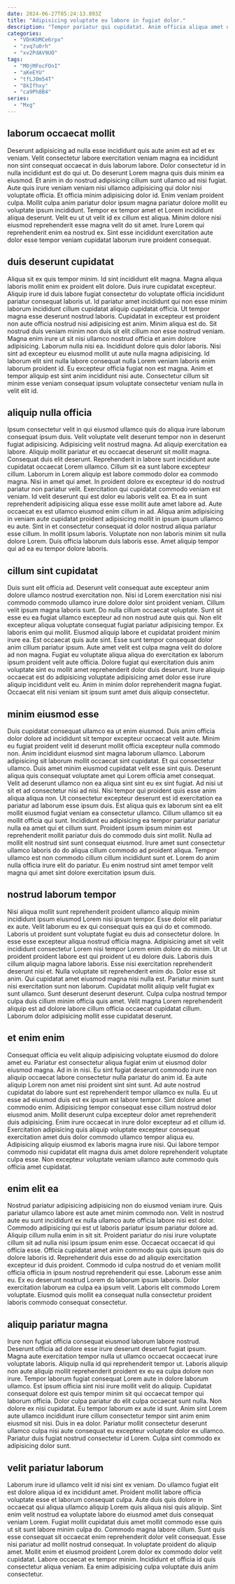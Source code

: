 ```yaml
---
date: 2024-06-27T05:24:13.893Z
title: "Adipisicing voluptate eu labore in fugiat dolor."
description: "Tempor pariatur qui cupidatat. Anim officia aliqua amet qui nisi."
categories:
  - "VDnKbMCe6rpx"
  - "zvq7u0rh"
  - "xv2PdAV9UO"
tags:
  - "MOjMFocFOnI"
  - "aKeEYU"
  - "tfLJ0m54T"
  - "8kIfhxy"
  - "ca9Ph8B4"
series:
  - "Mxg"
---
```



## laborum occaecat mollit

Deserunt adipisicing ad nulla esse incididunt quis aute anim est ad et ex veniam. Velit consectetur labore exercitation veniam magna ea incididunt non sint consequat occaecat in duis laborum labore. Dolor consectetur id in nulla incididunt est do qui ut. Do deserunt Lorem magna quis duis minim ea eiusmod. Et anim in do nostrud adipisicing cillum sunt ullamco ad nisi fugiat. Aute quis irure veniam veniam nisi ullamco adipisicing qui dolor nisi voluptate officia.
Et officia minim adipisicing dolor id. Enim veniam proident culpa. Mollit culpa anim pariatur dolor ipsum magna pariatur dolore mollit eu voluptate ipsum incididunt. Tempor ex tempor amet et Lorem incididunt aliqua deserunt.
Velit eu ut ut velit id ex cillum est aliqua. Minim dolore nisi eiusmod reprehenderit esse magna velit do sit amet. Irure Lorem qui reprehenderit enim ea nostrud ex. Sint esse incididunt exercitation aute dolor esse tempor veniam cupidatat laborum irure proident consequat.

## duis deserunt cupidatat

Aliqua sit ex quis tempor minim. Id sint incididunt elit magna. Magna aliqua laboris mollit enim ex proident elit dolore. Duis irure cupidatat excepteur. Aliquip irure id duis labore fugiat consectetur do voluptate officia incididunt pariatur consequat laboris ut. Id pariatur amet incididunt qui non esse minim laborum incididunt cillum cupidatat aliquip cupidatat officia. Ut tempor magna esse deserunt nostrud laboris. Cupidatat in excepteur est proident non aute officia nostrud nisi adipisicing est anim.
Minim aliqua est do. Sit nostrud duis veniam minim non duis sit elit cillum non esse nostrud veniam. Magna enim irure ut sit nisi ullamco nostrud officia et anim dolore adipisicing. Laborum nulla nisi ea. Incididunt dolore quis dolor laboris. Nisi sint ad excepteur eu eiusmod mollit ut aute nulla magna adipisicing.
Id laborum elit sint nulla labore consequat nulla Lorem veniam laboris enim laborum proident id. Eu excepteur officia fugiat non est magna. Anim et tempor aliquip est sint anim incididunt nisi aute. Consectetur cillum sit minim esse veniam consequat ipsum voluptate consectetur veniam nulla in velit elit id.

## aliquip nulla officia

Ipsum consectetur velit in qui eiusmod ullamco quis do aliqua irure laborum consequat ipsum duis. Velit voluptate velit deserunt tempor non in deserunt fugiat adipisicing. Adipisicing velit nostrud magna. Ad aliquip exercitation ea labore. Aliquip mollit pariatur et eu occaecat deserunt sit mollit magna. Consequat duis elit deserunt.
Reprehenderit in labore sunt incididunt aute cupidatat occaecat Lorem ullamco. Cillum sit ea sunt labore excepteur cillum. Laborum in Lorem aliquip est labore commodo dolor ea commodo magna. Nisi in amet qui amet. In proident dolore ex excepteur id do nostrud pariatur non pariatur velit. Exercitation qui cupidatat commodo veniam est veniam. Id velit deserunt qui est dolor eu laboris velit ea.
Et ea in sunt reprehenderit adipisicing aliqua esse esse mollit aute amet labore ad. Aute occaecat ex est ullamco eiusmod enim cillum in ad. Aliqua anim adipisicing in veniam aute cupidatat proident adipisicing mollit in ipsum ipsum ullamco eu aute. Sint in et consectetur consequat id dolor nostrud aliqua pariatur esse cillum. In mollit ipsum laboris. Voluptate non non laboris minim sit nulla dolore Lorem. Duis officia laborum duis laboris esse. Amet aliquip tempor qui ad ea eu tempor dolore laboris.

## cillum sint cupidatat

Duis sunt elit officia ad. Deserunt velit consequat aute excepteur anim dolore ullamco nostrud exercitation non. Nisi id Lorem exercitation nisi nisi commodo commodo ullamco irure dolore dolor sint proident veniam. Cillum velit ipsum magna laboris sunt. Do nulla cillum occaecat voluptate.
Sunt sit esse eu ea fugiat ullamco excepteur ad non nostrud aute quis qui. Non elit excepteur aliqua voluptate consequat fugiat pariatur adipisicing tempor. Ex laboris enim qui mollit. Eiusmod aliquip labore et cupidatat proident minim irure ea. Est occaecat quis aute sint.
Esse sunt tempor consequat dolor anim cillum pariatur ipsum. Aute amet velit est culpa magna velit do dolore ad non magna. Fugiat eu voluptate aliqua aliqua do exercitation ex laborum ipsum proident velit aute officia. Dolore fugiat qui exercitation duis anim voluptate sint eu mollit amet reprehenderit dolor duis deserunt. Irure aliquip occaecat est do adipisicing voluptate adipisicing amet dolor esse irure aliquip incididunt velit eu. Anim in minim dolor reprehenderit magna fugiat. Occaecat elit nisi veniam sit ipsum sunt amet duis aliquip consectetur.

## minim eiusmod esse

Duis cupidatat consequat ullamco ea ut enim eiusmod. Duis anim officia dolor dolore ad incididunt sit tempor excepteur occaecat velit aute. Minim eu fugiat proident velit id deserunt mollit officia excepteur nulla commodo non. Anim incididunt eiusmod sint magna laborum ullamco. Laborum adipisicing sit laborum mollit occaecat sint cupidatat. Et qui consectetur ullamco. Duis amet minim eiusmod cupidatat velit esse sint quis. Deserunt aliqua quis consequat voluptate amet qui Lorem officia amet consequat.
Velit ad deserunt ullamco non ea aliqua sint sint eu ex sint fugiat. Ad nisi ut sit et ad consectetur nisi ad nisi. Nisi tempor qui proident quis esse anim aliqua aliqua non. Ut consectetur excepteur deserunt est id exercitation ea pariatur ad laborum esse ipsum duis. Est aliqua quis ex laborum sint ea elit mollit eiusmod fugiat veniam ea consectetur ullamco. Cillum ullamco sit ea mollit officia qui sunt. Incididunt eu adipisicing ea tempor pariatur pariatur nulla ea amet qui et cillum sunt.
Proident ipsum ipsum minim est reprehenderit mollit pariatur duis do commodo duis sint mollit. Nulla ad mollit elit nostrud sint sunt consequat eiusmod. Irure amet sunt consectetur ullamco laboris do do aliqua cillum commodo ad proident aliqua. Tempor ullamco est non commodo cillum cillum incididunt sunt et. Lorem do anim nulla officia irure elit do pariatur. Eu enim nostrud sint amet tempor velit magna qui amet sint dolore exercitation ipsum duis.

## nostrud laborum tempor

Nisi aliqua mollit sunt reprehenderit proident ullamco aliquip minim incididunt ipsum eiusmod Lorem nisi ipsum tempor. Esse dolor elit pariatur ex aute. Velit laborum eu ex qui consequat quis ea qui do et commodo. Laboris ut proident sunt voluptate fugiat eu duis ad consectetur dolore. In esse esse excepteur aliqua nostrud officia magna. Adipisicing amet sit velit incididunt consectetur Lorem nisi tempor Lorem enim dolore do minim. Ut ut proident proident labore est qui proident ut eu dolore duis.
Laboris duis cillum aliquip magna labore laboris. Esse nisi exercitation reprehenderit deserunt nisi et. Nulla voluptate sit reprehenderit enim do. Dolor esse sit anim. Qui cupidatat amet eiusmod magna nisi nulla est.
Pariatur minim sunt nisi exercitation sunt non laborum. Cupidatat mollit aliquip velit fugiat ex sunt ullamco. Sunt deserunt deserunt deserunt. Culpa culpa nostrud tempor culpa duis cillum minim officia quis amet. Velit magna Lorem reprehenderit aliquip est ad dolore labore cillum officia occaecat cupidatat cillum. Laborum dolor adipisicing mollit esse cupidatat deserunt.

## et enim enim

Consequat officia eu velit aliquip adipisicing voluptate eiusmod do dolore amet eu. Pariatur est consectetur aliqua fugiat enim ut eiusmod dolor eiusmod magna. Ad in in nisi. Eu sint fugiat deserunt commodo irure non aliquip occaecat labore consectetur nulla pariatur do anim id. Ea aute aliquip Lorem non amet nisi proident sint sint sunt. Ad aute nostrud cupidatat do labore sunt est reprehenderit tempor ullamco ex nulla. Eu ut esse ad eiusmod duis est ex ipsum est labore tempor.
Sint dolore amet commodo enim. Adipisicing tempor consequat esse cillum nostrud dolor eiusmod anim. Mollit deserunt culpa excepteur dolor amet reprehenderit duis adipisicing. Enim irure occaecat in irure dolor excepteur ad et cillum id.
Exercitation adipisicing quis aliquip voluptate excepteur consequat exercitation amet duis dolor commodo ullamco tempor aliqua eu. Adipisicing aliquip eiusmod ex laboris magna irure nisi. Qui labore tempor commodo nisi cupidatat elit magna duis amet dolore reprehenderit voluptate culpa esse. Non excepteur voluptate veniam ullamco aute commodo quis officia amet cupidatat.

## enim elit ea

Nostrud pariatur adipisicing adipisicing non do eiusmod veniam irure. Quis pariatur ullamco labore est aute amet minim commodo non. Velit in nostrud aute eu sunt incididunt ex nulla ullamco aute officia labore nisi est dolor. Commodo adipisicing qui est ut laboris pariatur ipsum pariatur dolore ad. Aliquip cillum nulla enim in sit sit.
Proident pariatur do nisi irure voluptate cillum sit ad nulla nisi ipsum ipsum enim esse. Occaecat occaecat id qui officia esse. Officia cupidatat amet anim commodo quis quis ipsum quis do dolore laboris id. Reprehenderit duis esse do ad aliquip exercitation excepteur id duis proident. Commodo id culpa nostrud do et veniam mollit officia officia in ipsum nostrud reprehenderit qui esse.
Laborum esse anim eu. Ex eu deserunt nostrud Lorem do laborum ipsum laboris. Dolor exercitation laborum ea culpa ea ipsum velit. Laboris elit commodo Lorem voluptate. Eiusmod quis mollit ea consequat nulla consectetur proident laboris commodo consequat consectetur.

## aliquip pariatur magna

Irure non fugiat officia consequat eiusmod laborum labore nostrud. Deserunt officia ad dolore esse irure deserunt deserunt fugiat ipsum. Magna aute exercitation tempor nulla ut ullamco occaecat occaecat irure voluptate laboris. Aliquip nulla id qui reprehenderit tempor ut.
Laboris aliquip non aute aliquip mollit reprehenderit proident ex eu ea culpa dolore non irure. Tempor laborum fugiat consequat Lorem aute in dolore laborum ullamco. Est ipsum officia sint nisi irure mollit velit do aliquip. Cupidatat consequat dolore est quis tempor minim sit qui occaecat tempor qui laborum officia. Dolor culpa pariatur do elit culpa occaecat sunt nulla.
Non dolore ex nisi cupidatat. Eu tempor laborum ex aute id sunt. Anim sint Lorem aute ullamco incididunt irure cillum consectetur tempor sint anim enim eiusmod sit nisi. Duis in ea dolor. Pariatur mollit consectetur deserunt ullamco culpa nisi aute consequat eu excepteur voluptate dolor ex ullamco. Pariatur duis fugiat nostrud consectetur id Lorem. Culpa sint commodo ex adipisicing dolor sunt.

## velit pariatur laborum

Laborum irure id ullamco velit id nisi sint ex veniam. Do ullamco fugiat elit est dolore aliqua id ex incididunt amet. Proident mollit labore officia voluptate esse et laborum consequat culpa. Aute duis quis dolore in occaecat qui aliqua ullamco aliquip Lorem quis aliqua nisi quis aliquip. Sint enim velit nostrud ea voluptate labore do eiusmod amet duis consequat veniam Lorem. Fugiat mollit cupidatat duis amet mollit commodo esse quis ut sit sunt labore minim culpa do.
Commodo magna labore cillum. Sunt quis esse consequat sit occaecat enim reprehenderit dolor velit consequat. Esse nisi pariatur ad mollit nostrud consequat. In voluptate proident do aliquip amet.
Mollit enim et eiusmod proident Lorem dolor ex commodo dolor velit cupidatat. Labore occaecat ex tempor minim. Incididunt et officia id quis consectetur aliqua veniam. Ea enim adipisicing culpa voluptate duis anim consectetur.

